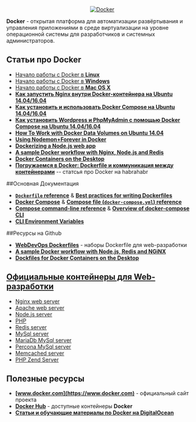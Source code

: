 <!--<h1 align="center">
  <a  href="#docker"
      class="anchor"
      name="vagrant"><span class="mini-icon mini-icon-link"></span></a>
  Docker - открытая платформа для автоматизации развёртывания и управления приложениями в среде виртуализации на уровне операционной системы для разработчиков и системных администраторов
</h1>-->

<p align="center">
  <a href="https://github.com/uran1980/web-dev-blog/blob/master/Docker/README.md">
    <img  style="max-width:100%;"
          alt="Docker"
          src="https://raw.github.com/uran1980/web-dev-blog/master/Docker/images/docker.png" />
  </a>
</p>

**Docker** - открытая платформа для автоматизации развёртывания и управления приложениями в среде виртуализации на уровне операционной системы для разработчиков и системных администраторов.


## Статьи про Docker
* [Начало работы с Docker в **Linux**](https://docs.docker.com/linux/)
* [Начало работы с Docker в **Windows**](https://docs.docker.com/windows/)
* [Начало работы с Docker в **Mac OS X**](https://docs.docker.com/mac/)
* **[Как запустить Nginx внутри Docker-контейнера на Ubuntu 14.04/16.04](https://github.com/uran1980/web-dev-blog/blob/master/Docker/how-to-run-nginx-in-a-docker-container-on-ubuntu-14-04.md)**
* **[Как установить и использовать Docker Compose на Ubuntu 14.04/16.04](https://github.com/uran1980/web-dev-blog/blob/master/Docker/how-to-install-and-use-docker-compose-on-ubuntu-14-04.md)**
* **[Как установить Wordpress и PhpMyAdmin с помощью Docker Compose на Ubuntu 14.04/16.04](https://github.com/uran1980/web-dev-blog/blob/master/Docker/how-to-install-wordpress-and-phpmyadmin-with-docker-compose-on-ubuntu-14-04.md)**
* **[How To Work with Docker Data Volumes on Ubuntu 14.04](https://www.digitalocean.com/community/tutorials/how-to-work-with-docker-data-volumes-on-ubuntu-14-04)**
* **[Using Nodemon+Forever in Docker](http://www.francolaiuppa.com/2015/11/14/dockerfile-for-nodejs-development-with-nodemon-and-forever/)**
* **[Dockerizing a Node.js web app](https://nodejs.org/en/docs/guides/nodejs-docker-webapp/)**
* **[A sample Docker workflow with Nginx, Node.js and Redis](http://anandmanisankar.com/posts/docker-container-nginx-node-redis-example/)**
* **[Docker Containers on the Desktop](https://blog.jessfraz.com/post/docker-containers-on-the-desktop/)**
* **[Погружаемся в Docker: Dockerfile и коммуникация между контейнерами](https://habrahabr.ru/company/infobox/blog/240623/)** -- статсья про Docker на habrahabr


##Основная Документация
* **[```Dockerfile``` reference](https://docs.docker.com/engine/reference/builder/)** & **[Best practices for writing Dockerfiles](https://docs.docker.com/engine/userguide/eng-image/dockerfile_best-practices/)**
* **[Docker Compose](https://docs.docker.com/engine/reference/builder/)** & **[Compose file (```docker-compose.yml```) reference](https://docs.docker.com/compose/compose-file/)**
* **[Compose command-line reference](https://docs.docker.com/compose/reference/)** & **[Overview of docker-compose CLI](https://docs.docker.com/compose/reference/overview/)**
* **[CLI Environment Variables](https://docs.docker.com/compose/reference/envvars/)**


##Ресурсы на Github
* **[WebDevOps Dockerfiles](https://github.com/webdevops/Dockerfile)** - наборы Dockerfile для web-разработки
* **[A sample Docker workflow with Node.js, Redis and NGiNX](https://github.com/msanand/docker-workflow)**
* **[Dockfiles for Docker Containers on the Desktop](https://github.com/jfrazelle/dockerfiles)**


## [Официальные контейнеры для Web-разработки](https://hub.docker.com/explore/)
* [Nginx web server](https://hub.docker.com/_/nginx/)
* [Apache web server](https://hub.docker.com/_/httpd/)
* [Node.js server](https://hub.docker.com/_/node/)
* [PHP](https://hub.docker.com/_/php/)
* [Redis server](https://hub.docker.com/_/redis/)
* [MySql server](https://hub.docker.com/_/mysql/)
* [MariaDb MySql server](https://hub.docker.com/_/mariadb/)
* [Percona MySql server](https://hub.docker.com/_/percona/)
* [Memcached server](https://hub.docker.com/_/memcached/)
* [PHP Zend Server](https://hub.docker.com/_/php-zendserver/)


## Полезные ресурсы
* **[www.docker.com](https://www.docker.com)** - официальный сайт проекта
* **[Docker Hub](https://hub.docker.com/)** - доступные контейнеры **Docker**
* **[Статьи и обучающие материалы по Docker на DigitalOcean](https://www.digitalocean.com/community/tutorials/?q=docker)**
